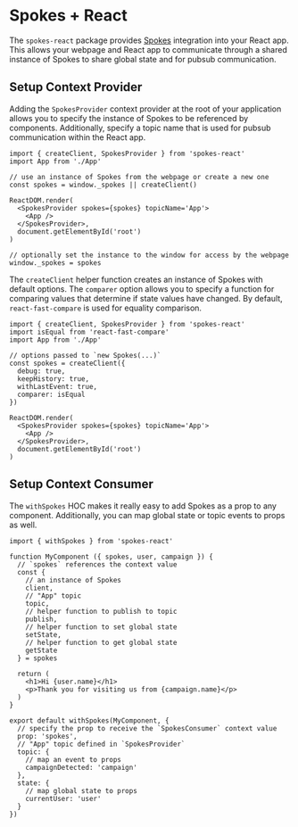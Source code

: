 # Spokes + React

The `spokes-react` package provides [Spokes](https://github.com/joelvh/spokes) integration into your React app. This allows your webpage and React app to communicate through a shared instance of Spokes to share global state and for pubsub communication.

## Setup Context Provider

Adding the `SpokesProvider` context provider at the root of your application allows you to specify the instance of Spokes to be referenced by components. Additionally, specify a topic name that is used for pubsub communication within the React app.

```es6
import { createClient, SpokesProvider } from 'spokes-react'
import App from './App'

// use an instance of Spokes from the webpage or create a new one
const spokes = window._spokes || createClient()

ReactDOM.render(
  <SpokesProvider spokes={spokes} topicName='App'>
    <App />
  </SpokesProvider>,
  document.getElementById('root')
)

// optionally set the instance to the window for access by the webpage
window._spokes = spokes
```

The `createClient` helper function creates an instance of Spokes with default options. The `comparer` option allows you to specify a function for comparing values that determine if state values have changed. By default, `react-fast-compare` is used for equality comparison.

```es6
import { createClient, SpokesProvider } from 'spokes-react'
import isEqual from 'react-fast-compare'
import App from './App'

// options passed to `new Spokes(...)`
const spokes = createClient({
  debug: true,
  keepHistory: true,
  withLastEvent: true,
  comparer: isEqual
})

ReactDOM.render(
  <SpokesProvider spokes={spokes} topicName='App'>
    <App />
  </SpokesProvider>,
  document.getElementById('root')
)
```

## Setup Context Consumer

The `withSpokes` HOC makes it really easy to add Spokes as a prop to any component. Additionally, you can map global state or topic events to props as well.

```es6
import { withSpokes } from 'spokes-react'

function MyComponent ({ spokes, user, campaign }) {
  // `spokes` references the context value
  const {
    // an instance of Spokes
    client,
    // "App" topic
    topic,
    // helper function to publish to topic
    publish,
    // helper function to set global state
    setState,
    // helper function to get global state
    getState
  } = spokes

  return (
    <h1>Hi {user.name}</h1>
    <p>Thank you for visiting us from {campaign.name}</p>
  )
}

export default withSpokes(MyComponent, {
  // specify the prop to receive the `SpokesConsumer` context value
  prop: 'spokes',
  // "App" topic defined in `SpokesProvider`
  topic: {
    // map an event to props
    campaignDetected: 'campaign'
  },
  state: {
    // map global state to props
    currentUser: 'user'
  }
})
```
